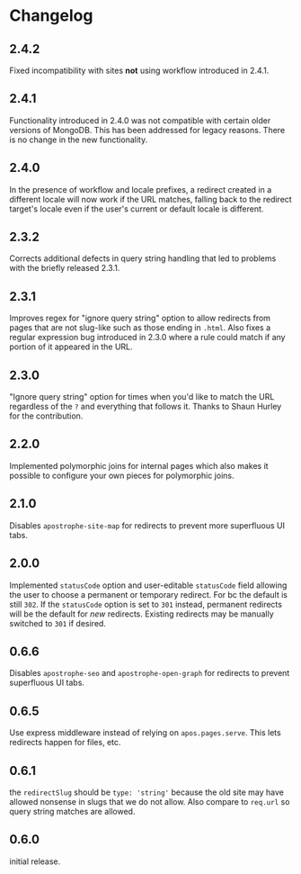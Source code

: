 # Changelog

## 2.4.2
Fixed incompatibility with sites **not** using workflow introduced in 2.4.1.

## 2.4.1
Functionality introduced in 2.4.0 was not compatible with certain older versions of MongoDB. This has been addressed for legacy reasons. There is no change in the new functionality.

## 2.4.0
In the presence of workflow and locale prefixes, a redirect created in a different locale will now work if the URL matches, falling back to the redirect target's locale even if the user's current or default locale is different.

## 2.3.2
Corrects additional defects in query string handling that led to problems with the briefly released 2.3.1.

## 2.3.1
Improves regex for "ignore query string" option to allow redirects from pages that are not slug-like such as those ending in `.html`. Also fixes a regular expression bug introduced in 2.3.0 where a rule could match if any portion of it appeared in the URL.

## 2.3.0
"Ignore query string" option for times when you'd like to match the URL regardless of the `?` and everything that follows it. Thanks to Shaun Hurley for the contribution.

## 2.2.0
Implemented polymorphic joins for internal pages which also makes it possible to configure your own pieces for polymorphic joins.

## 2.1.0
Disables `apostrophe-site-map` for redirects to prevent more superfluous UI tabs.

## 2.0.0
Implemented `statusCode` option and user-editable `statusCode` field allowing the user to choose a permanent or temporary redirect. For bc the default is still `302`. If the `statusCode` option is set to `301` instead, permanent redirects will be the default for *new* redirects. Existing redirects may be manually switched to `301` if desired.

## 0.6.6
Disables `apostrophe-seo` and `apostrophe-open-graph` for redirects to prevent superfluous UI tabs.

## 0.6.5
Use express middleware instead of relying on `apos.pages.serve`. This lets redirects happen for files, etc.

## 0.6.1
the `redirectSlug` should be `type: 'string'` because the old site may have allowed nonsense in slugs that we do not allow. Also compare to `req.url` so query string matches are allowed.

## 0.6.0
initial release.
